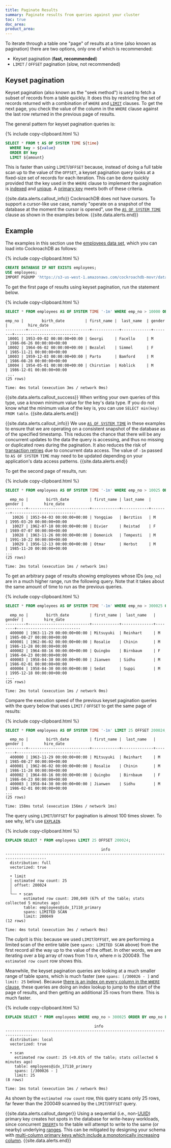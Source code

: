 ```yaml
---
title: Paginate Results
summary: Paginate results from queries against your cluster
toc: true
doc_area: 
product_area: 
---
```


To iterate through a table one "page" of results at a time (also known as pagination) there are two options, only one of which is recommended:

- Keyset pagination (**fast, recommended**)
- `LIMIT` / `OFFSET` pagination (slow, not recommended)

## Keyset pagination

Keyset pagination (also known as the "seek method") is used to fetch a subset of records from a table quickly. It does this by restricting the set of records returned with a combination of `WHERE` and [`LIMIT`](limit-offset.html) clauses. To get the next page, you check the value of the column in the `WHERE` clause against the last row returned in the previous page of results.

The general pattern for keyset pagination queries is:

{% include copy-clipboard.html %}
~~~ sql
SELECT * FROM t AS OF SYSTEM TIME ${time}
  WHERE key > ${value}
  ORDER BY key
  LIMIT ${amount}
~~~

This is faster than using `LIMIT`/`OFFSET` because, instead of doing a full table scan up to the value of the `OFFSET`, a keyset pagination query looks at a fixed-size set of records for each iteration. This can be done quickly provided that the key used in the `WHERE` clause to implement the pagination is [indexed](indexes.html#best-practices) and [unique](unique.html). A [primary key](primary-key.html) meets both of these criteria.

{{site.data.alerts.callout_info}}
CockroachDB does not have cursors. To support a cursor-like use case, namely "operate on a snapshot of the database at the moment the cursor is opened", use the [`AS OF SYSTEM TIME`](as-of-system-time.html) clause as shown in the examples below.
{{site.data.alerts.end}}

## Example

The examples in this section use the [employees data set](https://github.com/datacharmer/test_db), which you can load into CockroachDB as follows:

{% include copy-clipboard.html %}
~~~ sql
CREATE DATABASE IF NOT EXISTS employees;
USE employees;
IMPORT PGDUMP 'https://s3-us-west-1.amazonaws.com/cockroachdb-movr/datasets/employees-db/pg_dump/employees-full.sql.gz' WITH ignore_unsupported_statements;
~~~

To get the first page of results using keyset pagination, run the statement below.

{% include copy-clipboard.html %}
~~~ sql
SELECT * FROM employees AS OF SYSTEM TIME '-1m' WHERE emp_no > 10000 ORDER BY emp_no LIMIT 25;
~~~

~~~
emp_no |        birth_date         | first_name |  last_name  | gender |         hire_date
---------+---------------------------+------------+-------------+--------+----------------------------
 10001 | 1953-09-02 00:00:00+00:00 | Georgi     | Facello     | M      | 1986-06-26 00:00:00+00:00
 10002 | 1964-06-02 00:00:00+00:00 | Bezalel    | Simmel      | F      | 1985-11-21 00:00:00+00:00
 10003 | 1959-12-03 00:00:00+00:00 | Parto      | Bamford     | M      | 1986-08-28 00:00:00+00:00
 10004 | 1954-05-01 00:00:00+00:00 | Chirstian  | Koblick     | M      | 1986-12-01 00:00:00+00:00
 ...
(25 rows)

Time: 4ms total (execution 3ms / network 0ms)
~~~

{{site.data.alerts.callout_success}}
When writing your own queries of this type, use a known minimum value for the key's data type. If you do not know what the minimum value of the key is, you can use `SELECT min(key) FROM table`.
{{site.data.alerts.end}}

{{site.data.alerts.callout_info}}
We use [`AS OF SYSTEM TIME`](as-of-system-time.html) in these examples to ensure that we are operating on a consistent snapshot of the database as of the specified timestamp. This reduces the chance that there will be any concurrent updates to the data the query is accessing, and thus no missing or duplicated rows during the pagination. It also reduces the risk of [transaction retries](transactions.html#client-side-intervention) due to concurrent data access. The value of `-1m` passed to `AS OF SYSTEM TIME` may need to be updated depending on your application's data access patterns.
{{site.data.alerts.end}}

To get the second page of results, run:

{% include copy-clipboard.html %}
~~~ sql
SELECT * FROM employees AS OF SYSTEM TIME '-1m' WHERE emp_no > 10025 ORDER BY emp_no LIMIT 25;
~~~

~~~
  emp_no |        birth_date         | first_name | last_name  | gender |         hire_date
---------+---------------------------+------------+------------+--------+----------------------------
   10026 | 1953-04-03 00:00:00+00:00 | Yongqiao   | Berztiss   | M      | 1995-03-20 00:00:00+00:00
   10027 | 1962-07-10 00:00:00+00:00 | Divier     | Reistad    | F      | 1989-07-07 00:00:00+00:00
   10028 | 1963-11-26 00:00:00+00:00 | Domenick   | Tempesti   | M      | 1991-10-22 00:00:00+00:00
   10029 | 1956-12-13 00:00:00+00:00 | Otmar      | Herbst     | M      | 1985-11-20 00:00:00+00:00
...
(25 rows)

Time: 2ms total (execution 1ms / network 1ms)
~~~

To get an arbitrary page of results showing employees whose IDs (`emp_no`) are in a much higher range, run the following query. Note that it takes about the same amount of time to run as the previous queries.

{% include copy-clipboard.html %}
~~~ sql
SELECT * FROM employees AS OF SYSTEM TIME '-1m' WHERE emp_no > 300025 ORDER BY emp_no LIMIT 25;
~~~

~~~
  emp_no |        birth_date         | first_name |  last_name   | gender |         hire_date
---------+---------------------------+------------+--------------+--------+----------------------------
  400000 | 1963-11-29 00:00:00+00:00 | Mitsuyuki  | Reinhart     | M      | 1985-08-27 00:00:00+00:00
  400001 | 1962-06-02 00:00:00+00:00 | Rosalie    | Chinin       | M      | 1986-11-28 00:00:00+00:00
  400002 | 1964-08-16 00:00:00+00:00 | Quingbo    | Birnbaum     | F      | 1986-04-23 00:00:00+00:00
  400003 | 1958-04-30 00:00:00+00:00 | Jianwen    | Sidhu        | M      | 1986-02-01 00:00:00+00:00
  400004 | 1958-04-30 00:00:00+00:00 | Sedat      | Suppi        | M      | 1995-12-18 00:00:00+00:00
....
(25 rows)

Time: 2ms total (execution 1ms / network 0ms)
~~~

Compare the execution speed of the previous keyset pagination queries with the query below that uses `LIMIT` / `OFFSET` to get the same page of results:

{% include copy-clipboard.html %}
~~~ sql
SELECT * FROM employees AS OF SYSTEM TIME '-1m' LIMIT 25 OFFSET 200024;
~~~

~~~
  emp_no |        birth_date         | first_name |  last_name   | gender |         hire_date
---------+---------------------------+------------+--------------+--------+----------------------------
  400000 | 1963-11-29 00:00:00+00:00 | Mitsuyuki  | Reinhart     | M      | 1985-08-27 00:00:00+00:00
  400001 | 1962-06-02 00:00:00+00:00 | Rosalie    | Chinin       | M      | 1986-11-28 00:00:00+00:00
  400002 | 1964-08-16 00:00:00+00:00 | Quingbo    | Birnbaum     | F      | 1986-04-23 00:00:00+00:00
  400003 | 1958-04-30 00:00:00+00:00 | Jianwen    | Sidhu        | M      | 1986-02-01 00:00:00+00:00
...
(25 rows)

Time: 158ms total (execution 156ms / network 1ms)
~~~

The query using `LIMIT`/`OFFSET` for pagination is almost 100 times slower. To see why, let's use [`EXPLAIN`](explain.html).

{% include copy-clipboard.html %}
~~~ sql
EXPLAIN SELECT * FROM employees LIMIT 25 OFFSET 200024;
~~~

~~~
                                          info
----------------------------------------------------------------------------------------
  distribution: full
  vectorized: true

  • limit
  │ estimated row count: 25
  │ offset: 200024
  │
  └── • scan
        estimated row count: 200,049 (67% of the table; stats collected 5 minutes ago)
        table: employees@idx_17110_primary
        spans: LIMITED SCAN
        limit: 200049
(12 rows)

Time: 4ms total (execution 3ms / network 0ms)
~~~

The culprit is this: because we used `LIMIT`/`OFFSET`, we are performing a limited scan of the entire table (see `spans: LIMITED SCAN` above) from the first record all the way up to the value of the offset. In other words, we are iterating over a big array of rows from 1 to *n*, where *n* is 200049. The `estimated row count` row shows this.

Meanwhile, the keyset pagination queries are looking at a much smaller range of table spans, which is much faster (see `spans: [/300026 - ]` and `limit: 25` below). Because [there is an index on every column in the `WHERE` clause](indexes.html#best-practices), these queries are doing an index lookup to jump to the start of the page of results, and then getting an additional 25 rows from there. This is much faster.

{% include copy-clipboard.html %}
~~~ sql
EXPLAIN SELECT * FROM employees WHERE emp_no > 300025 ORDER BY emp_no LIMIT 25;
~~~

~~~
                                       info
----------------------------------------------------------------------------------
  distribution: local
  vectorized: true

  • scan
    estimated row count: 25 (<0.01% of the table; stats collected 6 minutes ago)
    table: employees@idx_17110_primary
    spans: [/300026 - ]
    limit: 25
(8 rows)

Time: 1ms total (execution 1ms / network 0ms)
~~~

As shown by the `estimated row count` row, this query scans only 25 rows, far fewer than the 200049 scanned by the `LIMIT`/`OFFSET` query.

{{site.data.alerts.callout_danger}}
Using a sequential (i.e., non-[UUID](uuid.html)) primary key creates hot spots in the database for write-heavy workloads, since concurrent [`INSERT`](insert.html)s to the table will attempt to write to the same (or nearby) underlying [ranges](architecture/overview.html#architecture-range). This can be mitigated by designing your schema with [multi-column primary keys which include a monotonically increasing column](performance-best-practices-overview.html#use-multi-column-primary-keys).
{{site.data.alerts.end}}
